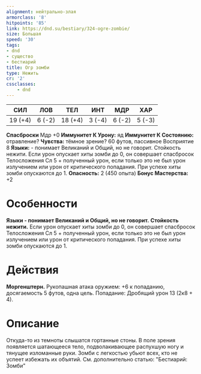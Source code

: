 ```yaml
---
alignment: нейтрально-злая
armorclass: '8'
hitpoints: '85'
link: https://dnd.su/bestiary/324-ogre-zombie/
size: Большая
speed: '30'
tags:
- dnd
- существо
- бестиарий
title: Огр зомби
type: Нежить
cr: '2'
cssclasses:
    - dnd
---
```



| СИЛ | ЛОВ | ТЕЛ | ИНТ | МДР | ХАР |
|---|---|---|---|---|---|
| 19 (+4) | 6 (-2) | 18 (+4) | 3 (-4) | 6 (-2) | 5 (-3) |
**Спасброски** Мдр +0
**Иммунитет К Урону:** яд
**Иммунитет К Состоянию:** отравление?
**Чувства:** тёмное зрение? 60 футов, пассивное Восприятие 8
**Языки:** - понимает Великаний и Общий, но не говорит.
Стойкость нежити. Если урон опускает хиты зомби до 0, он совершает спасбросок Телосложения Сл 5 + полученный урон, если только это не был урон излучением или урон от критического попадания. При успехе хиты зомби опускаются до 1.
**Опасность:** 2 (450 опыта)
**Бонус Мастерства:** +2


# Особенности
**Языки - понимает Великаний и Общий, но не говорит.** 
**Стойкость нежити.** Если урон опускает хиты зомби до 0, он совершает спасбросок Телосложения Сл 5 + полученный урон, если только это не был урон излучением или урон от критического попадания. При успехе хиты зомби опускаются до 1.


# Действия
**Моргенштерн.** Рукопашная атака оружием: +6 к попаданию, досягаемость 5 футов, одна цель. Попадание: Дробящий урон 13 (2к8 + 4).


# Описание
Откуда-то из темноты слышатся гортанные стоны. В поле зрения появляется шатающееся тело, подволакивающее распухшую ногу и тянущее изломанные руки. Зомби с легкостью убьют всех, кто не успеет избежать их объятий. См. дополнительно статью: "Бестиарий: Зомби"